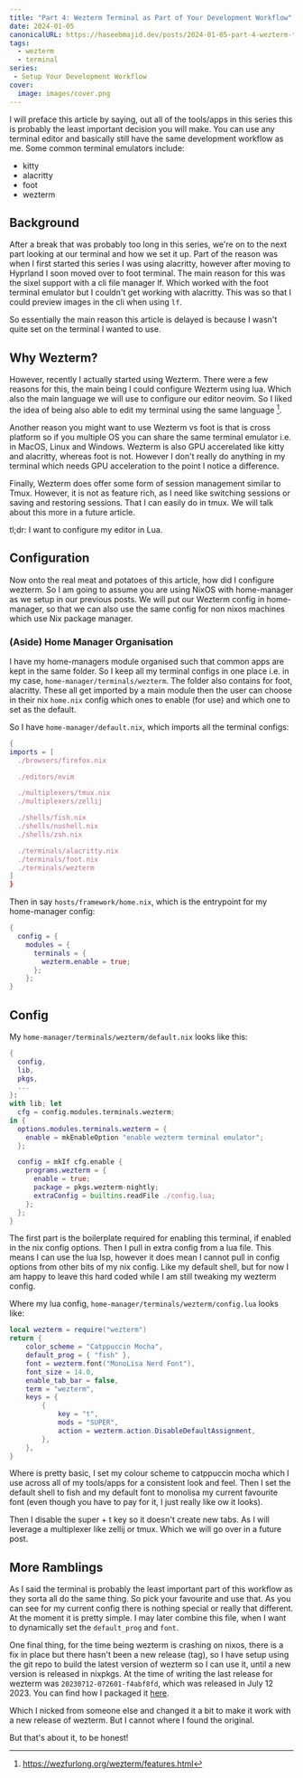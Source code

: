 ```yaml
---
title: "Part 4: Wezterm Terminal as Part of Your Development Workflow"
date: 2024-01-05
canonicalURL: https://haseebmajid.dev/posts/2024-01-05-part-4-wezterm-terminal-as-part-of-your-development-workflow
tags:
  - wezterm
  - terminal
series:
 - Setup Your Development Workflow
cover:
  image: images/cover.png
---
```


I will preface this article by saying, out all of the tools/apps in this series this is probably the least important 
decision you will make. You can use any terminal editor and basically still have the same development workflow as me.
Some common terminal emulators include:

- kitty
- alacritty
- foot
- wezterm

## Background

After a break that was probably too long in this series, we're on to the next part looking at our terminal and how we 
set it up. Part of the reason was when I first started this series I was using alacritty, however after moving to 
Hyprland I soon moved over to foot terminal. The main reason for this was the sixel support with a cli file manager 
lf. Which worked with the foot terminal emulator but I couldn't get working with alacritty. This was so that I could 
preview images in the cli when using `lf`.

So essentially the main reason this article is delayed is because I wasn't quite set on the terminal I wanted to use.

## Why Wezterm?

However, recently I actually started using Wezterm. There were a few reasons for this, the main being I could configure 
Wezterm using lua. Which also the main language we will use to configure our editor neovim. So I liked the idea of 
being also able to edit my terminal using the same language [^1].

Another reason you might want to use Wezterm vs foot is that is cross platform so if you multiple OS you can share 
the same terminal emulator i.e. in MacOS, Linux and Windows. Wezterm is also GPU accerelated like kitty and alacritty,
whereas foot is not. However I don't really do anything in my terminal which needs GPU acceleration to the point I 
notice a difference.

Finally, Wezterm does offer some form of session management similar to Tmux. However, it is not as feature rich, as I need
like switching sessions or saving and restoring sessions. That I can easily do in tmux. We will talk about this more
in a future article.

tl;dr: I want to configure my editor in Lua.

## Configuration

Now onto the real meat and potatoes of this article, how did I configure wezterm.
So I am going to assume you are using NixOS with home-manager as we setup in our previous posts.
We will put our Wezterm config in home-manager, so that we can also use the same config for non nixos machines which
use Nix package manager.

### (Aside) Home Manager Organisation

I have my home-managers module organised such that common apps are kept in the same folder. So I keep all my terminal
configs in one place i.e. in my case, `home-manager/terminals/wezterm`. The folder also contains for foot, alacritty.
These all get imported by a main module then the user can choose in their nix `home.nix` config which ones to enable 
(for use) and which one to set as the default.

So I have `home-manager/default.nix`, which imports all the terminal configs:

```nix {hl_lines=[14-16]}
{
imports = [
  ./browsers/firefox.nix

  ./editors/nvim

  ./multiplexers/tmux.nix
  ./multiplexers/zellij

  ./shells/fish.nix
  ./shells/nushell.nix
  ./shells/zsh.nix

  ./terminals/alacritty.nix
  ./terminals/foot.nix
  ./terminals/wezterm
]
}
```

Then in say `hosts/framework/home.nix`, which is the entrypoint for my home-manager config:

```nix
{
  config = {
    modules = {
      terminals = {
        wezterm.enable = true;
      };
    };
}
```

## Config

My `home-manager/terminals/wezterm/default.nix` looks like this:

```nix
{
  config,
  lib,
  pkgs,
  ...
}:
with lib; let
  cfg = config.modules.terminals.wezterm;
in {
  options.modules.terminals.wezterm = {
    enable = mkEnableOption "enable wezterm terminal emulator";
  };

  config = mkIf cfg.enable {
    programs.wezterm = {
      enable = true;
      package = pkgs.wezterm-nightly;
      extraConfig = builtins.readFile ./config.lua;
    };
  };
}
```

The first part is the boilerplate required for enabling this terminal, if enabled in the nix config options. Then 
I pull in extra config from a lua file. This means I can use the lua lsp, however it does mean I cannot pull in 
config options from other bits of my nix config. Like my default shell, but for now I am happy to leave this hard coded 
while I am still tweaking my wezterm config.

Where my lua config, `home-manager/terminals/wezterm/config.lua` looks like:

```lua 
local wezterm = require("wezterm")
return {
	color_scheme = "Catppuccin Mocha",
	default_prog = { "fish" },
	font = wezterm.font("MonoLisa Nerd Font"),
	font_size = 14.0,
	enable_tab_bar = false,
	term = "wezterm",
	keys = {
		{
			key = "t",
			mods = "SUPER",
			action = wezterm.action.DisableDefaultAssignment,
		},
	},
}
```

Where is pretty basic, I set my colour scheme to catppuccin mocha which I use across all of my tools/apps for a 
consistent look and feel. Then I set the default shell to fish and my default font to monolisa my current favourite 
font (even though you have to pay for it, I just really like ow it looks).

Then I disable the super + t key so it doesn't create new tabs. As I will leverage a multiplexer like zellij or tmux.
Which we will go over in a future post.

## More Ramblings

As I said the terminal is probably the least important part of this workflow as they sorta all do the same thing. So 
pick your favourite and use that. As you can see for my current config there is nothing special or really that different.
At the moment it is pretty simple. I may later combine this file, when I want to dynamically set the `default_prog` and
`font`.

One final thing, for the time being wezterm is crashing on nixos, there is a fix in place but there hasn't been a 
new release (tag), so I have setup using the git repo to build the latest version of wezterm so I can use it, until 
a new version is released in nixpkgs. At the time of writing the last release for wezterm was `20230712-072601-f4abf8fd`,
which was released in July 12 2023. You can find how I packaged it 
[here](https://gitlab.com/hmajid2301/dotfiles/-/blob/b9f1454e8bc07d4af7192c5a48a53a765d586646/pkgs/wezterm-nightly/default.nix).

Which I nicked from someone else and changed it a bit to make it work with a new release of wezterm. But I cannot 
where I found the original.



But that's about it, to be honest!


[^1]: https://wezfurlong.org/wezterm/features.html
